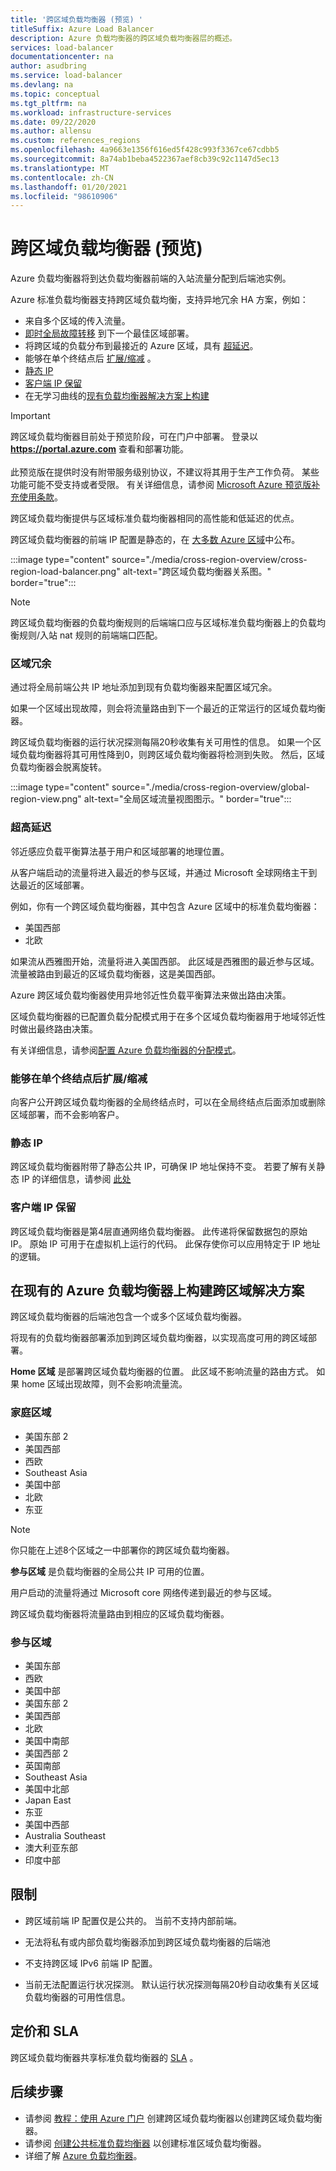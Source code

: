 ```yaml
---
title: '跨区域负载均衡器 (预览) '
titleSuffix: Azure Load Balancer
description: Azure 负载均衡器的跨区域负载均衡器层的概述。
services: load-balancer
documentationcenter: na
author: asudbring
ms.service: load-balancer
ms.devlang: na
ms.topic: conceptual
ms.tgt_pltfrm: na
ms.workload: infrastructure-services
ms.date: 09/22/2020
ms.author: allensu
ms.custom: references_regions
ms.openlocfilehash: 4a9663e1356f616ed5f428c993f3367ce67cdbb5
ms.sourcegitcommit: 8a74ab1beba4522367aef8cb39c92c1147d5ec13
ms.translationtype: MT
ms.contentlocale: zh-CN
ms.lasthandoff: 01/20/2021
ms.locfileid: "98610906"
---
```

# <a name="cross-region-load-balancer-preview"></a>跨区域负载均衡器 (预览) 

Azure 负载均衡器将到达负载均衡器前端的入站流量分配到后端池实例。

Azure 标准负载均衡器支持跨区域负载均衡，支持异地冗余 HA 方案，例如：

* 来自多个区域的传入流量。
* [即时全局故障转移](#regional-redundancy) 到下一个最佳区域部署。
* 将跨区域的负载分布到最接近的 Azure 区域，具有 [超延迟](#ultra-low-latency)。
* 能够在单个终结点后 [扩展/缩减](#ability-to-scale-updown-behind-a-single-endpoint) 。
* [静态 IP](#static-ip)
* [客户端 IP 保留](#client-ip-preservation)
* 在无学习曲线的[现有负载均衡器解决方案上构建](#build-cross-region-solution-on-existing-azure-load-balancer)

> [!IMPORTANT]
> 跨区域负载均衡器目前处于预览阶段，可在门户中部署。 登录以 **https://portal.azure.com** 查看和部署功能。 </br> </br>
> 此预览版在提供时没有附带服务级别协议，不建议将其用于生产工作负荷。 某些功能可能不受支持或者受限。 有关详细信息，请参阅 [Microsoft Azure 预览版补充使用条款](https://azure.microsoft.com/support/legal/preview-supplemental-terms/)。

跨区域负载均衡提供与区域标准负载均衡器相同的高性能和低延迟的优点。 

跨区域负载均衡器的前端 IP 配置是静态的，在 [大多数 Azure 区域](#participating-regions)中公布。

:::image type="content" source="./media/cross-region-overview/cross-region-load-balancer.png" alt-text="跨区域负载均衡器关系图。" border="true":::

> [!NOTE]
> 跨区域负载均衡器的负载均衡规则的后端端口应与区域标准负载均衡器上的负载均衡规则/入站 nat 规则的前端端口匹配。 

### <a name="regional-redundancy"></a>区域冗余

通过将全局前端公共 IP 地址添加到现有负载均衡器来配置区域冗余。 

如果一个区域出现故障，则会将流量路由到下一个最近的正常运行的区域负载均衡器。  

跨区域负载均衡器的运行状况探测每隔20秒收集有关可用性的信息。 如果一个区域负载均衡器将其可用性降到0，则跨区域负载均衡器将检测到失败。 然后，区域负载均衡器会脱离旋转。 

:::image type="content" source="./media/cross-region-overview/global-region-view.png" alt-text="全局区域流量视图图示。" border="true":::

### <a name="ultra-low-latency"></a>超高延迟

邻近感应负载平衡算法基于用户和区域部署的地理位置。 

从客户端启动的流量将进入最近的参与区域，并通过 Microsoft 全球网络主干到达最近的区域部署。 

例如，你有一个跨区域负载均衡器，其中包含 Azure 区域中的标准负载均衡器：

* 美国西部
* 北欧

如果流从西雅图开始，流量将进入美国西部。 此区域是西雅图的最近参与区域。 流量被路由到最近的区域负载均衡器，这是美国西部。

Azure 跨区域负载均衡器使用异地邻近性负载平衡算法来做出路由决策。 

区域负载均衡器的已配置负载分配模式用于在多个区域负载均衡器用于地域邻近性时做出最终路由决策。

有关详细信息，请参阅[配置 Azure 负载均衡器的分配模式](./load-balancer-distribution-mode.md)。


### <a name="ability-to-scale-updown-behind-a-single-endpoint"></a>能够在单个终结点后扩展/缩减

向客户公开跨区域负载均衡器的全局终结点时，可以在全局终结点后面添加或删除区域部署，而不会影响客户。 

<!---To learn about how to add or remove a regional deployment from the backend, read more [here](TODO: Insert CLI doc here).--->

### <a name="static-ip"></a>静态 IP
跨区域负载均衡器附带了静态公共 IP，可确保 IP 地址保持不变。 若要了解有关静态 IP 的详细信息，请参阅 [此处](../virtual-network/public-ip-addresses.md#allocation-method)

### <a name="client-ip-preservation"></a>客户端 IP 保留
跨区域负载均衡器是第4层直通网络负载均衡器。 此传递将保留数据包的原始 IP。  原始 IP 可用于在虚拟机上运行的代码。 此保存使你可以应用特定于 IP 地址的逻辑。

## <a name="build-cross-region-solution-on-existing-azure-load-balancer"></a>在现有的 Azure 负载均衡器上构建跨区域解决方案
跨区域负载均衡器的后端池包含一个或多个区域负载均衡器。 

将现有的负载均衡器部署添加到跨区域负载均衡器，以实现高度可用的跨区域部署。

**Home 区域** 是部署跨区域负载均衡器的位置。 此区域不影响流量的路由方式。 如果 home 区域出现故障，则不会影响流量流。

### <a name="home-regions"></a>家庭区域
* 美国东部 2
* 美国西部
* 西欧
* Southeast Asia
* 美国中部
* 北欧
* 东亚

> [!NOTE]
> 你只能在上述8个区域之一中部署你的跨区域负载均衡器。

**参与区域** 是负载均衡器的全局公共 IP 可用的位置。 

用户启动的流量将通过 Microsoft core 网络传递到最近的参与区域。 

跨区域负载均衡器将流量路由到相应的区域负载均衡器。

### <a name="participating-regions"></a>参与区域
* 美国东部 
* 西欧 
* 美国中部 
* 美国东部 2 
* 美国西部 
* 北欧 
* 美国中南部 
* 美国西部 2 
* 英国南部 
* Southeast Asia 
* 美国中北部 
* Japan East 
* 东亚 
* 美国中西部 
* Australia Southeast 
* 澳大利亚东部 
* 印度中部 

## <a name="limitations"></a>限制

* 跨区域前端 IP 配置仅是公共的。 当前不支持内部前端。

* 无法将私有或内部负载均衡器添加到跨区域负载均衡器的后端池 

* 不支持跨区域 IPv6 前端 IP 配置。 

* 当前无法配置运行状况探测。 默认运行状况探测每隔20秒自动收集有关区域负载均衡器的可用性信息。 

## <a name="pricing-and-sla"></a>定价和 SLA
跨区域负载均衡器共享标准负载均衡器的 [SLA](https://azure.microsoft.com/support/legal/sla/load-balancer/v1_0/ ) 。

 
## <a name="next-steps"></a>后续步骤

- 请参阅 [教程：使用 Azure 门户](tutorial-cross-region-portal.md) 创建跨区域负载均衡器以创建跨区域负载均衡器。
- 请参阅 [创建公共标准负载均衡器](quickstart-load-balancer-standard-public-portal.md) 以创建标准区域负载均衡器。
- 详细了解 [Azure 负载均衡器](load-balancer-overview.md)。
